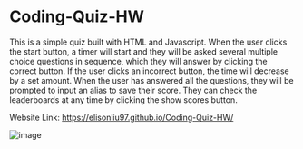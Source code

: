 # Coding-Quiz-HW

This is a simple quiz built with HTML and Javascript. When the user clicks the start button, a timer will start and they will be asked several multiple choice questions in sequence, which they will answer by clicking the correct button. If the user clicks an incorrect button, the time will decrease by a set amount. When the user has answered all the questions, they will be prompted to input an alias to save their score. They can check the leaderboards at any time by clicking the show scores button. 

Website Link: https://elisonliu97.github.io/Coding-Quiz-HW/

![image](https://user-images.githubusercontent.com/28275237/119763475-9d0d0e00-be7d-11eb-84fc-0e0fbe29dc84.png)

